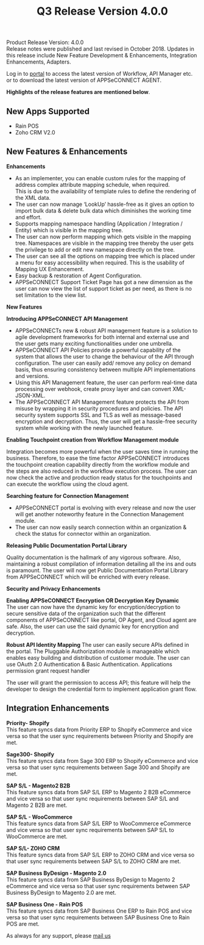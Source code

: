 ﻿---
title: "Q3 Release Version 4.0.0"
toc: true
tag: developers
category: "release-notes"
menus: 
    2018Release:
        title: "Q3 V 4.0.0"
        weight: 2
        icon: fa fa-wpexplorer
        identifier: 2018Q3Release
---
Product Release Version: 4.0.0     
Release notes were published and last revised in October 2018. 
Updates in this release include New Feature Development & Enhancements, 
Integration Enhancements, Adapters.  

Log in to [portal](https://portal.appseconnect.com/Account/Login?ReturnUrl=%2f#!) to access the latest version of Workflow, 
API Manager etc. or to download the latest version of APPSeCONNECT AGENT.
    
**Highlights of the release features are mentioned below**.  

## New Apps Supported  

* Rain POS  
* Zoho CRM V2.0  

## New Features & Enhancements  

**Enhancements**    


* As an implementer, you can enable custom rules for the mapping of address complex attribute mapping schedule, when required.   
This is due to the availability of template rules to define the rendering of the XML data.    
* The user can now manage ‘LookUp’ hassle-free as it gives an option to import bulk data & delete bulk data which diminishes the working time and effort.    
* Supports mapping namespace handling (Application / Integration / Entity) which is visible in the mapping tree.    
* The user can now perform mapping which gets visible in the mapping tree. Namespaces are visible in the mapping tree thereby the user gets the privilege to add or edit new namespace directly on the tree.    
* The user can see all the options on mapping tree which is placed under a menu for easy accessibility when required. This is the usability of Mapping UX Enhancement.    
* Easy backup & restoration of Agent Configuration.
* APPSeCONNECT Support Ticket Page has got a new dimension as the user can now view the list of support ticket as per need, as there is no set limitation to the view list.  

**New Features**

**Introducing APPSeCONNECT API Management**

* APPSeCONNECTs new & robust API management feature is a solution to agile development frameworks for both internal and external use and the user gets many exciting functionalities under one umbrella.  
* APPSeCONNECT API Policies provide a powerful capability of the system that allows the user to change the behaviour of the API through configuration. The user can easily add/ remove any policy on demand basis, thus ensuring consistency between multiple API implementations and versions.  
* Using this API Management feature, the user can perform real-time data processing over webhook, create proxy layer and can convert XML-JSON-XML.  
* The APPSeCONNECT API Management feature protects the API from misuse by wrapping it in security procedures and policies. The API security system supports SSL and TLS as well as message-based encryption and decryption. Thus, the user will get a hassle-free security system while working with the newly launched feature.  

**Enabling Touchpoint creation from Workflow Management module**

Integration becomes more powerful when the user saves time in running the business. Therefore, to ease the time factor APPSeCONNECT introduces the touchpoint creation capability directly from the workflow module and the steps are also reduced in the workflow execution process.
The user can now check the active and production ready status for the touchpoints and can execute the workflow using the cloud agent.

**Searching feature for Connection Management**

* APPSeCONNECT portal is evolving with every release and now the user will get another noteworthy feature in the Connection Management module.
* The user can now easily search connection within an organization & check the status for connector within an organization.

**Releasing Public Documentation Portal Library**

Quality documentation is the hallmark of any vigorous software. Also, maintaining a robust compilation of information detailing all the ins and outs is paramount. The user will now get Public Documentation Portal Library from APPSeCONNECT which will be enriched with every release.

**Security and Privacy Enhancements**
 
**Enabling APPSeCONNECT Encryption OR Decryption Key Dynamic**    
The user can now have the dynamic key for encryption/decryption to secure sensitive 
data of the organization such that the different components of APPSeCONNECT like 
portal, OP Agent, and Cloud agent are safe. Also, the user can use the said dynamic
 key for encryption and decryption.

**Robust API Identity Mapping**
The user can easily secure APIs defined in the portal. The Pluggable Authorization module is manageable which enables easy building and distribution of customer module. The user can use OAuth 2.0 Authentication & Basic Authentication.
Applications permission grant request handler

The user will grant the permission to access API; this feature will help the 
developer to design the credential form to implement application grant flow.


## Integration Enhancements

**Priority- Shopify**    
This feature syncs data from Priority ERP to Shopify eCommerce and vice versa so that the user sync requirements between Priority and Shopify are met.

**Sage300- Shopify**     
This feature syncs data from Sage 300 ERP to Shopify eCommerce and vice versa so that user sync requirements between Sage 300 and Shopify are met. 

**SAP S/L - Magento2 B2B**     
This feature syncs data from SAP S/L ERP to Magento 2 B2B eCommerce and vice versa so that user sync requirements between SAP S/L and Magento 2 B2B are met.

**SAP S/L - WooCommerce**     
This feature syncs data from SAP S/L ERP to WooCommerce eCommerce and vice versa so that user sync requirements between SAP S/L to WooCommerce are met. 

**SAP S/L- ZOHO CRM**     
This feature syncs data from SAP S/L ERP to ZOHO CRM and vice versa so that user sync requirements between SAP S/L to ZOHO CRM are met.

**SAP Business ByDesign - Magento 2.0**     
This feature syncs data from SAP Business ByDesign to Magento 2 eCommerce and vice versa so that user sync requirements between SAP Business ByDesign to Magento 2.0 are met. 

**SAP Business One - Rain POS**     
This feature syncs data from SAP Business One ERP to Rain POS and vice versa so that user sync requirements between SAP Business One to Rain POS are met. 

 As always for any support, please [mail us](support@appseconnect.com) 

